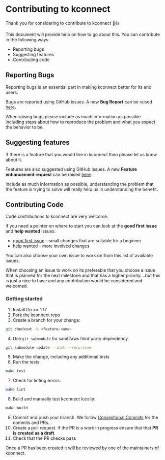 # Contributing to kconnect

Thank you for considering to contribute to kconnect 🎉👍

This document will provide help on how to go about this. You can contribute in the following ways:

* Reporting bugs
* Suggesting features
* Contributing code

## Reporting Bugs

Reporting bugs is an essential part in making kconnect better for its end users.

Bugs are reported using GitHub issues. A new **Bug Report** can be raised [here](https://github.com/fidelity/kconnect/issues/new?assignees=&labels=kind%2Fbug&template=bug_report.md&title=).

When raising bugs please include as much information as possible including steps about how to reproduce the problem and what you expect the behavior to be.

## Suggesting features

If there is a feature that you would like in kconnect then please let us know about it.

Features are also suggested using GitHub Issues. A new **Feature enhancement request** can be raised [here](https://github.com/fidelity/kconnect/issues/new?labels=kind%2Ffeature&template=feature_request.md&title=).

Include as much information as possible, understanding the problem that the feature is trying to solve will really help us in understanding the benefit.

## Contributing Code

Code contributions to kconnect are very welcome.

If you need a pointer on where to start you can look at the **good first issue** and **help wanted** issues:

* [good first issue](https://github.com/fidelity/kconnect/issues?q=is%3Aissue+is%3Aopen+label%3A%22good+first+issue%22) - small changes that are suitable for a beginner
* [help wanted](https://github.com/fidelity/kconnect/issues?q=is%3Aissue+is%3Aopen+label%3A%22help+wanted%22) - more involved changes

You can also choose your own issue to work on from this list of available issues.

When choosing an issue to work on its preferable that you choose a issue that is planned for the next milestone and that has a higher priority....but this is just a nice to have and any contribution would be considered and welcomed.

### Getting started

1. Install Go >= 1.17
2. Fork the kconnect repo
3. Create a branch for your change:

```bash
git checkout -b <feature-name>
```

4. Use `git submodule` for saml2aws third party dependency

```bash
git submodule update --init --recursive
```

5. Make the change, including any additional tests
6. Run the tests:

```bash
make test
```

7. Check for linting errors:

```bash
make lint
```

8. Build and manually test kconnect locally:

```bash
make build
```

9. Commit and push your branch. We follow [Conventional Commits](https://www.conventionalcommits.org/en/v1.0.0/) for the commits and PRs. .
10. Create a pull request. If the PR is a work in progress ensure that that **PR is created as a draft**.
11. Check that the PR checks pass

Once a PR has been created it will be reviewed by one of the maintainers of kconnect.
